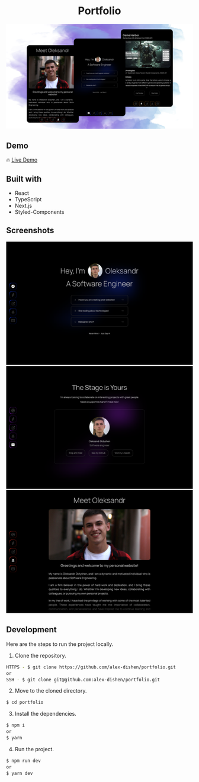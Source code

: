 <h1 align='center'>Portfolio</h1>

![Preview](images/portfolio-intro.png)

## Demo

🔥 [Live Demo](https://alex-dishen.web.app)

## Built with

- React
- TypeScript
- Next.js
- Styled-Components

## Screenshots

![](images/home-page.png)
![](images/contact-page.png)
![](images/about-page.png)

## Development

Here are the steps to run the project locally.

1. Clone the repository.

```sh
HTTPS - $ git clone https://github.com/alex-dishen/portfolio.git
or
SSH - $ git clone git@github.com:alex-dishen/portfolio.git
```

2. Move to the cloned directory.

```sh
$ cd portfolio
```

3. Install the dependencies.

```sh
$ npm i
or
$ yarn
```

4. Run the project.

```sh
$ npm run dev
or
$ yarn dev
```
